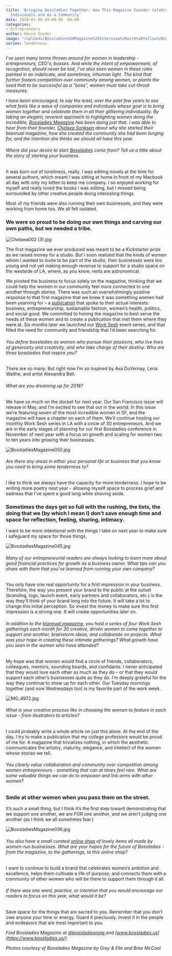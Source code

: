 ```yaml
---
title: 'Bringing Bossladies Together: How This Magazine Founder Celebrates Women As
  Individuals and As a Community'
date: 2018-01-08 04:00:00 -08:00
categories:
- Entrepreneurs
author: Hanna Snyder
image: "/uploads/Bossladies%20Magazine%20Interview%20with%20Yellow%20Co.jpg"
series: Tenderness
---
```


*I've seen many terms thrown around for women in leadership - entrepreneurs, CEO's, bosses. And while the intent of empowerment, of recognition, should never be lost, I've also seen women in these roles painted in an indelicate, and sometimes, inhuman light. The kind that further fosters competition over community among women, or plants the seed that to be successful as a "boss", women must take cut-throat measures.*

*I have been encouraged, to say the least, over the past few years to see what feels like a wave of companies and individuals whose goal is to bring women together and celebrate them in all their glittering individuality. By taking an elegant, reverent approach to highlighting women doing the incredible, [Bossladies Magazine](https://www.bossladies.us/) has been doing just that. I was able to hear from their founder, [Chelsea Sonksen](https://www.bossladies.us/about/) about why she started their biannual magazine, how she created the community she had been longing for, and the intention she thinks we should all have this year.*

###### Where did your desire to start [Bossladies](https://www.bossladies.us/) come from? Tell us a little about the story of starting your business.

It was born out of loneliness, really. I was editing novels at the time for several authors, which meant I was sitting at home in front of my Macbook all day with only my kitten to keep me company. I so enjoyed working for myself and really loved the books I was editing, but I missed being surrounded by other creative people doing interesting things.

Most of my friends were also running their own businesses, and they were working from home too. We all felt isolated.

### We were so proud to be doing our own things and carving our own paths, but we needed a tribe.

![Chelsea002 (3).jpg](/uploads/Chelsea002%20(3).jpg)

The first magazine we ever produced was meant to be a Kickstarter prize as we raised money for a studio. But I soon realized that the kinds of women whom I wanted to invite to be part of the studio, their businesses were too young and not yet making enough revenue to support for a studio space on the westside of LA, where, as you know, rents are astronomical.

We pivoted the business to focus solely on the magazine, thinking that we could help the women in our community feel more connected to one another through stories. There was such an overwhelmingly positive response to that first magazine that we knew it was something women had been yearning for – a [publication](https://www.bossladies.us/) that spoke to their actual interests: business, entrepreneurship, sustainable fashion, women’s health, politics, and social good. We committed to honing the magazine to best serve the needs of these women and to create a publication that met them where they were at. Six months later we launched our [Work Sesh](https://www.bossladies.us/shop/?category=Work\+Sesh) event series, and that filled the need for community and friendship that I’d been searching for.

###### You define bossladies as women who pursue their passions, who live lives of generosity and creativity, and who take charge of their destiny. Who are three bossladies that inspire you?

There are so many. But right now I’m so inspired by Ava DuVernay, Lena Waithe, and artist Alexandra Bell.

###### What are you dreaming up for 2018?

We have so much on the docket for next year. Our San Francisco issue will release in May, and I’m excited to see that out in the world. In this issue we’re featuring seven of the most incredible women in SF, and the magazine will have a chapter on each of them. We’ll continue hosting our monthly Work Sesh series in LA with a circle of 30 entrepreneurs. And we are in the early stages of planning for our first Bossladies conference in November of next year with a focus on growth and scaling for women two to ten years into growing their businesses.

![BossladiesMagazine050.jpg](/uploads/BossladiesMagazine050.jpg)

###### Are there any areas in either your personal life or business that you know you need to bring some tenderness to?

I like to think we always have the capacity for more tenderness. I hope to be writing more poetry next year - allowing myself space to process grief and sadness that I’ve spent a good long while shoving aside.

### Sometimes the days get so full with the rushing, the lists, the doing that we (by which I mean I) don’t save enough time and space for reflection, feeling, sharing, intimacy.

I want to be more intentional with the things I take on next year to make sure I safeguard my space for those things.

![BossladiesMagazine045.jpg](/uploads/BossladiesMagazine045.jpg)

###### Many of our entrepreneurial readers are always looking to learn more about good financial practices for growth as a business owner. What tips can you share with them that you’ve learned from running your own company?

You only have one real opportunity for a first impression in your business. Therefore, the way you present your brand to the public at the outset (branding, logo, launch event, early partners and collaborators, etc.)  is the way they’ll think of your brand long into the future. It will take a lot to change this initial perception. So invest the money to make sure this first impression is a strong one. It will create opportunities later on.

###### In addition to the [biannual magazine](https://www.bossladies.us/shop/issue04), you hold a series of four Work Sesh gatherings each month for 30 creative, driven women to come together to support one another, brainstorm ideas, and collaborate on projects. What was your hope in creating these intimate gatherings? What growth have you seen in the women who have attended?

My hope was that women would find a circle of friends, collaborators, colleagues, mentors, sounding boards, and confidants. I never anticipated that they would love each other as much as they do – or that they would support each other’s businesses quite as they do. I’m deeply grateful for the way they continue to show up for each other. Our Tuesday mornings together (and now Wednesdays too) is my favorite part of the work week.

![_MG_4972_.jpg](/uploads/_MG_4972_.jpg)

###### What is your creative process like in choosing the women to feature in each issue - from illustrators to articles?

I could probably write a whole article on just this alone. At the end of the day, I try to make a publication that my college professors would be proud of me for. A magazine that trivializes nothing, in which the aesthetic communicates the artistry, maturity, elegance, and intellect of the women whose stories we tell.

###### You clearly value collaboration and community over competition among women entrepreneurs - something that can at times feel rare. What are some valuable things we can do to empower and link arms with other women?

### Smile at other women when you pass them on the street.

It’s such a small thing, but I think it’s the first step toward demonstrating that we support one another, we are FOR one another, and we aren’t judging one another (as I think we all sometimes fear.)

![BossladiesMagazine036.jpg](/uploads/BossladiesMagazine036.jpg)

###### You also have a small curated [online shop](https://www.bossladies.us/shop/?category=Collections) of lovely items all made by women-run businesses. What are your hopes for the future of Bossladies - from the magazine, to the gatherings, to this online shop?

I want to continue to build a brand that celebrates women’s ambition and excellence, helps them cultivate a life of purpose, and connects them with a community of other women who will be there to support them through it all.

###### If there was one word, practice, or intention that you would encourage our readers to focus on this year, what would it be?

Save space for the things that are sacred to you. Remember that you don’t owe anyone your time or energy. Guard it preciously. Invest it in the people and endeavors that are most important to you.

*Find Bossladies Magazine at [@bossladiesmag ](https://www.instagram.com/bossladiesmag/)and [www.bossladies.us](https://www.bossladies.us/)*

*Photos courtesy of  Bossladies Magazine by Grey & Elle and Bree McCool*